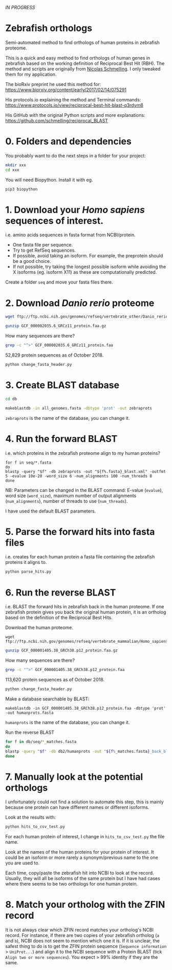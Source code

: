 _IN PROGRESS_

# Zebrafish orthologs
Semi-automated method to find orthologs of human proteins in zebrafish proteome.

This is a quick and easy method to find orthologs of human genes in zebrafish based on the working definition of Reciprocal Best Hit (RBH).
The method and scripts are originally from [Nicolas Schmelling](https://github.com/schmelling). I only tweaked them for my application.

The bioRxiv preprint he used this method for: https://www.biorxiv.org/content/early/2017/02/14/075291

His protocols.io explaining the method and Terminal commands: https://www.protocols.io/view/reciprocal-best-hit-blast-q3rdym6

His GitHub with the original Python scripts and more explanations: https://github.com/schmelling/reciprocal_BLAST

# 0. Folders and dependencies
You probably want to do the next steps in a folder for your project:

 ```bash
 mkdir xxx
 cd xxx
 ````
 
 You will need Biopython. Install it with eg.
 
 ```bash
 pip3 biopython
 ```

# 1. Download your _Homo sapiens_ sequences of interest.
i.e. amino acids sequences in fasta format from NCBI/protein.
* One fasta file per sequence.
* Try to get RefSeq sequences.
* If possible, avoid taking an isoform. For example, the preprotein should be a good choice. 
* If not possible, try taking the longest possible isoform while avoiding the X isoforms (eg. isoform X11) as these are computationally predicted.

Create a folder `seq` and move your fasta files there.

# 2. Download _Danio rerio_ proteome

```bash
wget ftp://ftp.ncbi.nih.gov/genomes/refseq/vertebrate_other/Danio_rerio/reference/GCF_000002035.6_GRCz11/GCF_000002035.6_GRCz11_protein.faa.gz/
```

```bash
gunzip GCF_000002035.6_GRCz11_protein.faa.gz
```
How many sequences are there?
```bash
grep -c "^>" GCF_000002035.6_GRCz11_protein.faa
```
52,829 protein sequences as of October 2018.

```bash
python change_fasta_header.py
```

# 3. Create BLAST database

```bash
cd db
```

```bash
makeblastdb -in all_genomes.fasta -dbtype 'prot' -out zebraprots
```

`zebraprots` is the name of the database, you can change it.

# 4. Run the forward BLAST
i.e. which proteins in the zebrafish proteome align to my human proteins?

```
for f in seq/*.fasta
do
blastp -query "$f" -db zebraprots -out "${f%.fasta}_blast.xml" -outfmt 5 -evalue 10e-20 -word_size 6 -num_alignments 100 -num_threads 8
done
```

NB: Parameters can be changed in the BLAST command: E-value (`evalue`), word size (`word_size`), maximum number of output alignments (`num_alignments`), number of threads to use (`num_threads`).

I have used the default BLAST parameters.

# 5. Parse the forward hits into fasta files
i.e. creates for each human protein a fasta file containing the zebrafish proteins it aligns to.

```bash
python parse_hits.py
```

# 6. Run the reverse BLAST
i.e. BLAST the forward hits in zebrafish back in the human proteome. 
If one zebrafish protein gives you back the original human protein, it is an ortholog based on the definition of the Reciprocal Best Hits.

Download the human proteome.

```
wget ftp://ftp.ncbi.nih.gov/genomes/refseq/vertebrate_mammalian/Homo_sapiens/reference/GCF_000001405.38_GRCh38.p12/GCF_000001405.38_GRCh38.p12_protein.faa.gz/
```

```bash
gunzip GCF_000001405.38_GRCh38.p12_protein.faa.gz
```

How many sequences are there?

```bash
grep -c "^>" GCF_000001405.38_GRCh38.p12_protein.faa
```
113,620 protein sequences as of October 2018.

```bash
python change_fasta_header.py
```

Make a database searchable by BLAST:
```
makeblastdb -in GCF_000001405.38_GRCh38.p12_protein.faa -dbtype 'prot' -out humanprots.fasta
```

`humanprots` is the name of the database, you can change it.

Run the reverse BLAST
```bash
for f in db/seq/*_matches.fasta
do
blastp -query "$f" -db db2/humanprots -out "${f%_matches.fasta}_back_blast.xml" -outfmt 5 -word_size 6  -num_alignments 1
done
```

# 7. Manually look at the potential orthologs
I unfortunately could not find a solution to automate this step, this is mainly because one protein can have different names or different isoforms.

Look at the results with:

```bash
python hits_to_csv_test.py
```

For each human protein of interest, I change in `hits_to_csv_test.py` the file name.

Look at the names of the human proteins for your protein of interest. It could be an isoform or more rarely a synonym/previous name to the one you are used to.

Each time, copy/paste the zebrafish hit into NCBI to look at the record.
Usually, they will all be isoforms of the same protein but I have had cases where there seems to be two orthologs for one human protein.

# 8. Match your ortholog with the ZFIN record

It is not always clear which ZFIN record matches your ortholog's NCBI record.
For instance, if there are two copies of your zebrafish ortholog (`a` and `b`), NCBI does not seem to mention which one it is.
If it is unclear, the safest thing to do is to get the ZFIN protein sequence (`Sequence information` > `UniProt...`) and align it to the NCBI sequence with a Protein BLAST (tick `Align two or more sequences`).
You expect > 99% identity if they are the same.
